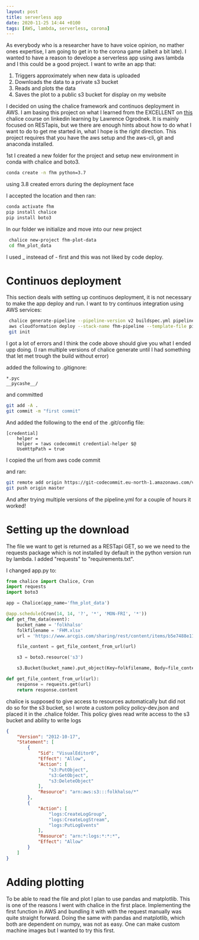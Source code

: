 ```yaml
---
layout: post
title: serverless app
date: 2020-11-25 14:44 +0100
tags: [AWS, lambda, serverless, corona]
---
```


As everybody who is a researcher have to have voice opinion, no mather ones expertise, I
am going to get in to the corona game (albeit a bit late). I wanted to have a reason to
develope a serverless app using aws lambda and I this could be a good project. I want to
write an app that:
1. Triggers approximately when new data is uploaded
2. Downloads the data to a private s3 bucket
3. Reads and plots the data
4. Saves the plot to a public s3 bucket for display on my website

I decided on using the chalice framework and continuos deployment in AWS.  I am basing
this project on what I learned from the EXCELLENT on
[this](https://www.linkedin.com/learning/deploying-rest-services-with-chalice-for-aws/)
chalice course on linkedin learning by Lawrence Ogrodnek. It is mainly focused on RESTapis,
but we there are enough hints about how to do what I want to do to get me started in, what I
hope is the right direction. This project requires that you have the aws setup and the aws-cli, git
and anaconda installed.

1st I created a new folder for the project and setup new environment in conda with chalice and boto3.

```bash
conda create -n fhm python=3.7
```
using 3.8 created errors during the deployment face

I accepted the location and then ran:

```bash
conda activate fhm
pip install chalice
pip install boto3
```

In our folder we initialize and move into our new project

```bash
 chalice new-project fhm-plot-data
 cd fhm_plot_data
```
I used _ insteead of - first and this was not liked by code deploy.
# Continuos deployment
This section deals with setting up continuos deployment, it is not necessary to make the app deploy and run. I want to try continuos integration using AWS services:

```bash
 chalice generate-pipeline --pipeline-version v2 buildspec.yml pipeline.json  
 aws cloudformation deploy --stack-name fhm-pipeline --template-file pipeline.json --capabilities CAPABILITY_IAM
 git init
```
I got a lot of errors and I think the code above should give you what I ended upp doing. (I ran
multiple versions of chalice generate until I had something that let met trough the build without error)

added the following to .gitignore:

```
*.pyc
__pycashe__/
```
and committed
```bash
git add -A .
git commit -m "first commit"
```
And added the following to the end of the .git/config file:

```
[credential]
	helper = 
	helper = !aws codecommit credential-helper $@
	UseHttpPath = true
```
I copied the url from aws code commit

and ran:
```bash
git remote add origin https://git-codecommit.eu-north-1.amazonaws.com/v1/repos/fhm-plot-data
git push origin master
```

And after trying multiple versions of the pipeline.yml for a couple of hours it worked!


# Setting up the download
The file we want to get is returned as a RESTapi GET, so we we need to the requests package which is
not installed by default in the python version run by lambda. I added "requests" to
"requirements.txt".

I changed app.py to:

```python
from chalice import Chalice, Cron
import requests
import boto3

app = Chalice(app_name='fhm_plot_data')

@app.schedule(Cron(14, 14, '?', '*', 'MON-FRI', '*'))
def get_fhm_data(event):
    bucket_name = 'folkhalso'
    folkfilename = 'FHM.xlsx'
    url = 'https://www.arcgis.com/sharing/rest/content/items/b5e7488e117749c19881cce45db13f7e/data'

    file_content = get_file_content_from_url(url)

    s3 = boto3.resource('s3')

    s3.Bucket(bucket_name).put_object(Key=folkfilename, Body=file_content)

def get_file_content_from_url(url):
    response = requests.get(url)
    return response.content
```

chalice is supposed to give access to resources automatically but did not do so for the s3 bucket,
so I wrote a custom policy policy-dev.json and placed it in the .chalice folder. This policy gives
read write access to the s3 bucket and ability to write logs


```json
{
    "Version": "2012-10-17",
    "Statement": [
        {
            "Sid": "VisualEditor0",
            "Effect": "Allow",
            "Action": [
                "s3:PutObject",
                "s3:GetObject",
                "s3:DeleteObject"
            ],
            "Resource": "arn:aws:s3:::folkhalso/*"
        },
        {
            "Action": [
                "logs:CreateLogGroup",
                "logs:CreateLogStream",
                "logs:PutLogEvents"
            ],
            "Resource": "arn:*:logs:*:*:*",
            "Effect": "Allow"
        }
    ]
}
```


# Adding plotting
To be able to read the file and plot I plan to use pandas and matplotlib. This is one of the reasons
I went with chalice in the first place. Implementing the first function in AWS and bundling it with
with the request manually was quite straight forward. Doing the same with pandas and matplotlib,
which both are dependent on numpy, was not as easy. One can make custom machine images but I wanted
to try this first.
